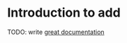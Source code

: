 # Introduction to add

TODO: write [great documentation](http://jacobian.org/writing/what-to-write/)
